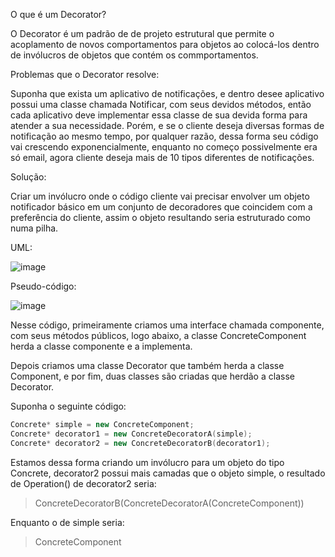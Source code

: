O que é um Decorator?

O Decorator é um padrão de de projeto estrutural que permite o acoplamento de novos comportamentos para objetos ao colocá-los dentro de invólucros de objetos que contém os commportamentos.

Problemas que o Decorator resolve:

Suponha que exista um aplicativo de notificações, e dentro desee aplicativo possui uma classe chamada Notificar, com seus devidos métodos, então cada aplicativo deve implementar essa classe de sua devida forma para atender a sua necessidade.
Porém, e se o cliente deseja diversas formas de notificação ao mesmo tempo, por qualquer razão, dessa forma seu código vai crescendo exponencialmente, enquanto no começo possivelmente era só email, agora cliente deseja mais de 10 tipos diferentes de notificações.

Solução:

Criar um invólucro onde o código cliente vai precisar envolver um objeto notificador básico em um conjunto de decoradores que coincidem com a preferência do cliente, assim o objeto resultando seria estruturado como numa pilha.

UML:

![image](https://refactoring.guru/images/patterns/diagrams/decorator/structure.png)

Pseudo-código:

![image](https://github.com/MonoHenry/engsoftdesign/assets/142462239/ea417408-a3c7-4a76-aff5-aaea6b677109)


Nesse código, primeiramente criamos uma interface chamada componente, com seus métodos públicos, logo abaixo, a classe ConcreteComponent herda a classe componente e a implementa.

Depois criamos uma classe Decorator que também herda a classe Component, e por fim, duas classes são criadas que herdão a classe Decorator.

Suponha o seguinte código: 

   ```cpp
   Concrete* simple = new ConcreteComponent;
   Concrete* decorator1 = new ConcreteDecoratorA(simple);
   Concrete* decorator2 = new ConcreteDecoratorB(decorator1);
   ```

Estamos dessa forma criando um invólucro para um objeto do tipo Concrete, decorator2 possui mais camadas que o objeto simple, o resultado de Operation() de decorator2 seria:

>ConcreteDecoratorB(ConcreteDecoratorA(ConcreteComponent))

Enquanto o de simple seria:

>ConcreteComponent

